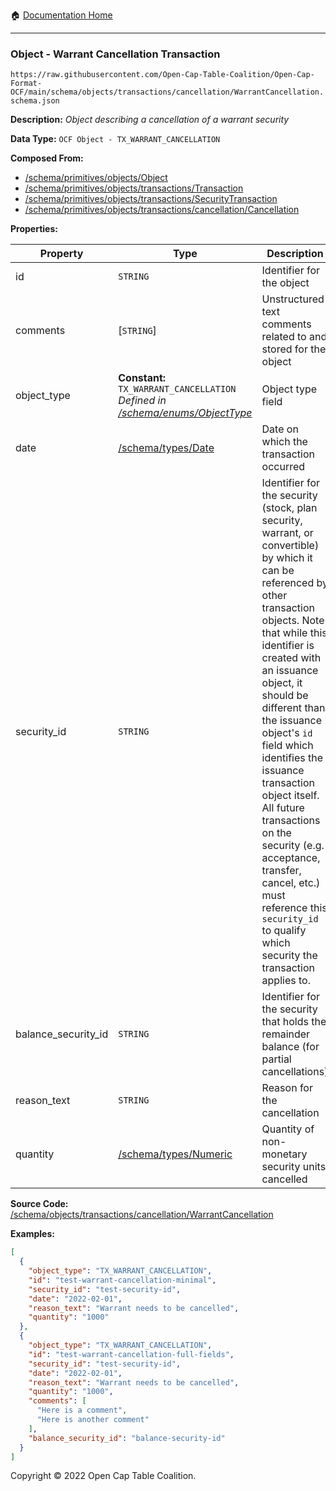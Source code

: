 :house: [Documentation Home](../../../../home/xudiera/code/README.md)

---

### Object - Warrant Cancellation Transaction

`https://raw.githubusercontent.com/Open-Cap-Table-Coalition/Open-Cap-Format-OCF/main/schema/objects/transactions/cancellation/WarrantCancellation.schema.json`

**Description:** _Object describing a cancellation of a warrant security_

**Data Type:** `OCF Object - TX_WARRANT_CANCELLATION`

**Composed From:**

- [/schema/primitives/objects/Object](../../../primitives/objects/Object.md)
- [/schema/primitives/objects/transactions/Transaction](../../../primitives/objects/transactions/Transaction.md)
- [/schema/primitives/objects/transactions/SecurityTransaction](../../../primitives/objects/transactions/SecurityTransaction.md)
- [/schema/primitives/objects/transactions/cancellation/Cancellation](../../../primitives/objects/transactions/cancellation/Cancellation.md)

**Properties:**

| Property            | Type                                                                                                              | Description                                                                                                                                                                                                                                                                                                                                                                                                                                                                                                 | Required   |
| ------------------- | ----------------------------------------------------------------------------------------------------------------- | ----------------------------------------------------------------------------------------------------------------------------------------------------------------------------------------------------------------------------------------------------------------------------------------------------------------------------------------------------------------------------------------------------------------------------------------------------------------------------------------------------------- | ---------- |
| id                  | `STRING`                                                                                                          | Identifier for the object                                                                                                                                                                                                                                                                                                                                                                                                                                                                                   | `REQUIRED` |
| comments            | [`STRING`]                                                                                                        | Unstructured text comments related to and stored for the object                                                                                                                                                                                                                                                                                                                                                                                                                                             | -          |
| object_type         | **Constant:** `TX_WARRANT_CANCELLATION`</br>_Defined in [/schema/enums/ObjectType](../../../enums/ObjectType.md)_ | Object type field                                                                                                                                                                                                                                                                                                                                                                                                                                                                                           | `REQUIRED` |
| date                | [/schema/types/Date](../../../types/Date.md)                                                                      | Date on which the transaction occurred                                                                                                                                                                                                                                                                                                                                                                                                                                                                      | `REQUIRED` |
| security_id         | `STRING`                                                                                                          | Identifier for the security (stock, plan security, warrant, or convertible) by which it can be referenced by other transaction objects. Note that while this identifier is created with an issuance object, it should be different than the issuance object's `id` field which identifies the issuance transaction object itself. All future transactions on the security (e.g. acceptance, transfer, cancel, etc.) must reference this `security_id` to qualify which security the transaction applies to. | `REQUIRED` |
| balance_security_id | `STRING`                                                                                                          | Identifier for the security that holds the remainder balance (for partial cancellations)                                                                                                                                                                                                                                                                                                                                                                                                                    | -          |
| reason_text         | `STRING`                                                                                                          | Reason for the cancellation                                                                                                                                                                                                                                                                                                                                                                                                                                                                                 | `REQUIRED` |
| quantity            | [/schema/types/Numeric](../../../types/Numeric.md)                                                                | Quantity of non-monetary security units cancelled                                                                                                                                                                                                                                                                                                                                                                                                                                                           | `REQUIRED` |

**Source Code:** [/schema/objects/transactions/cancellation/WarrantCancellation](../../../../../../../../../../schema/objects/transactions/cancellation/WarrantCancellation.schema.json)

**Examples:**

```json
[
  {
    "object_type": "TX_WARRANT_CANCELLATION",
    "id": "test-warrant-cancellation-minimal",
    "security_id": "test-security-id",
    "date": "2022-02-01",
    "reason_text": "Warrant needs to be cancelled",
    "quantity": "1000"
  },
  {
    "object_type": "TX_WARRANT_CANCELLATION",
    "id": "test-warrant-cancellation-full-fields",
    "security_id": "test-security-id",
    "date": "2022-02-01",
    "reason_text": "Warrant needs to be cancelled",
    "quantity": "1000",
    "comments": [
      "Here is a comment",
      "Here is another comment"
    ],
    "balance_security_id": "balance-security-id"
  }
]
```

Copyright © 2022 Open Cap Table Coalition.
